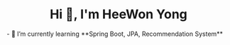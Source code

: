 <h1 align="center">Hi 👋, I'm HeeWon Yong</h1>
- 🌱 I’m currently learning **Spring Boot, JPA, Recommendation System**
